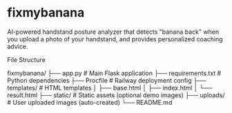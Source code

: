 # fixmybanana
AI-powered handstand posture analyzer that detects "banana back" when you upload a photo of your handstand, and provides personalized coaching advice.

File Structure

fixmybanana/
├── app.py                 # Main Flask application
├── requirements.txt       # Python dependencies
├── Procfile              # Railway deployment config
├── templates/            # HTML templates
│   ├── base.html
│   ├── index.html
│   └── result.html
├── static/               # Static assets (optional demo images)
├── uploads/              # User uploaded images (auto-created)
└── README.md
